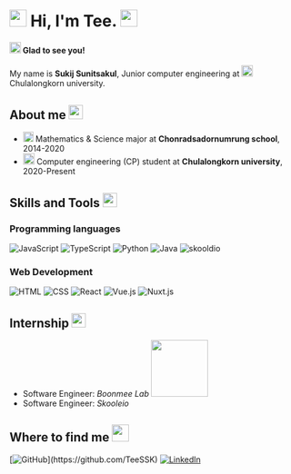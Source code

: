 <h1><img src="https://slackmojis.com/emojis/61879-partyblob/download" width="30" /> Hi, I'm Tee. <img src="https://emojis.slackmojis.com/emojis/images/1643514596/5999/meow_party.gif?1643514596" width="30" /></h1>

<h4><img src="https://emojis.slackmojis.com/emojis/images/1643514525/5197/party_blob.gif?1643514525" width="20"> Glad to see you!</h4>
<p>My name is <strong>Sukij Sunitsakul</strong>, Junior computer engineering at <img src="https://slackmojis.com/emojis/28039-study/download" width="20" /> Chulalongkorn university.</p> 

## About me <img src="https://slackmojis.com/emojis/4246-blob-sunglasses/download" width="25" />
- <img src="https://slackmojis.com/emojis/50100-school2/download" width="18" /> Mathematics & Science major at __Chonradsadornumrung school__, 2014-2020
- <img src="https://slackmojis.com/emojis/54804-university/download" width="20" /> Computer engineering (CP) student at __Chulalongkorn university__, 2020-Present

## Skills and Tools <img src="https://slackmojis.com/emojis/10521-meow_code/download"  width="25"/>

### Programming languages
![JavaScript](https://img.shields.io/badge/javascript-%23323330.svg?style=for-the-badge&logo=javascript&logoColor=%23F7DF1E)
![TypeScript](https://img.shields.io/badge/typescript-%23007ACC.svg?style=for-the-badge&logo=typescript&logoColor=white)
![Python](https://img.shields.io/badge/python-3670A0?style=for-the-badge&logo=python&logoColor=ffdd54)
![Java](https://img.shields.io/badge/java-%23ED8B00.svg?style=for-the-badge&logo=java&logoColor=white)
![skooldio](https://github.com/TeeSSK/TeeSSK/assets/89092649/e9717afe-de52-440a-8295-b5c4f8d9be0c)

### Web Development
![HTML](https://img.shields.io/badge/HTML5-E34F26?style=for-the-badge&logo=html5&logoColor=white)
![CSS](https://img.shields.io/badge/CSS3-1572B6?style=for-the-badge&logo=css3&logoColor=white)
![React](https://img.shields.io/badge/react-%2320232a.svg?style=for-the-badge&logo=react&logoColor=%2361DAFB)
![Vue.js](https://img.shields.io/badge/vuejs-%2335495e.svg?style=for-the-badge&logo=vuedotjs&logoColor=%234FC08D)
![Nuxt.js](https://img.shields.io/badge/nuxtjs-00C58E?style=for-the-badge&logo=nuxtdotjs&logoColor=white)

## Internship <img src="https://slackmojis.com/emojis/8271-blob-dab/download" width="25" />
- Software Engineer: _Boonmee Lab_ <img src="https://cms.bml.meeboon.dev/uploads/large_BML_79a6bf48a3.png"  width="100"/>
- Software Engineer: _Skooleio_

## Where to find me <img src="https://slackmojis.com/emojis/8264-blob-sign-yes/download" width="30" />

[![GitHub](https://img.shields.io/badge/GitHub-%2312100E.svg?&style=for-the-badge&logo=Github&logoColor=white")](https://github.com/TeeSSK)
[![LinkedIn](https://img.shields.io/badge/linkedin-%230077B5.svg?style=for-the-badge&logo=linkedin&logoColor=white)](https://www.linkedin.com/in/sukij-sunitsakul/)

<!--
**TeeSSK/TeeSSK** is a ✨ _special_ ✨ repository because its `README.md` (this file) appears on your GitHub profile.

Here are some ideas to get you started:

- 🔭 I’m currently working on ...
- 🌱 I’m currently learning ...
- 👯 I’m looking to collaborate on ...
- 🤔 I’m looking for help with ...
- 💬 Ask me about ...
- 📫 How to reach me: ...
- 😄 Pronouns: ...
- ⚡ Fun fact: ...
-->
